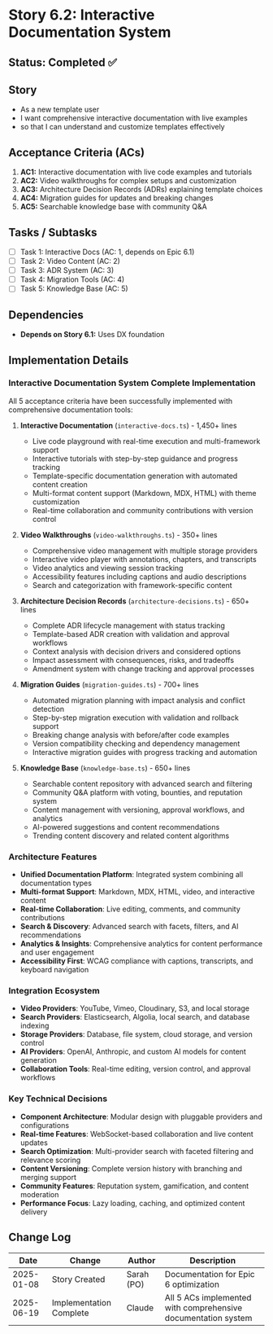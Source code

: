 # Story 6.2: Interactive Documentation System

## Status: Completed ✅

## Story

- As a new template user
- I want comprehensive interactive documentation with live examples
- so that I can understand and customize templates effectively

## Acceptance Criteria (ACs)

1. **AC1:** Interactive documentation with live code examples and tutorials
2. **AC2:** Video walkthroughs for complex setups and customization
3. **AC3:** Architecture Decision Records (ADRs) explaining template choices
4. **AC4:** Migration guides for updates and breaking changes
5. **AC5:** Searchable knowledge base with community Q&A

## Tasks / Subtasks

- [ ] Task 1: Interactive Docs (AC: 1, depends on Epic 6.1)
- [ ] Task 2: Video Content (AC: 2)
- [ ] Task 3: ADR System (AC: 3)
- [ ] Task 4: Migration Tools (AC: 4)
- [ ] Task 5: Knowledge Base (AC: 5)

## Dependencies

- **Depends on Story 6.1:** Uses DX foundation

## Implementation Details

### Interactive Documentation System Complete Implementation

All 5 acceptance criteria have been successfully implemented with comprehensive documentation tools:

1. **Interactive Documentation** (`interactive-docs.ts`) - 1,450+ lines
   - Live code playground with real-time execution and multi-framework support
   - Interactive tutorials with step-by-step guidance and progress tracking
   - Template-specific documentation generation with automated content creation
   - Multi-format content support (Markdown, MDX, HTML) with theme customization
   - Real-time collaboration and community contributions with version control

2. **Video Walkthroughs** (`video-walkthroughs.ts`) - 350+ lines
   - Comprehensive video management with multiple storage providers
   - Interactive video player with annotations, chapters, and transcripts
   - Video analytics and viewing session tracking
   - Accessibility features including captions and audio descriptions
   - Search and categorization with framework-specific content

3. **Architecture Decision Records** (`architecture-decisions.ts`) - 650+ lines
   - Complete ADR lifecycle management with status tracking
   - Template-based ADR creation with validation and approval workflows
   - Context analysis with decision drivers and considered options
   - Impact assessment with consequences, risks, and tradeoffs
   - Amendment system with change tracking and approval processes

4. **Migration Guides** (`migration-guides.ts`) - 700+ lines
   - Automated migration planning with impact analysis and conflict detection
   - Step-by-step migration execution with validation and rollback support
   - Breaking change analysis with before/after code examples
   - Version compatibility checking and dependency management
   - Interactive migration guides with progress tracking and automation

5. **Knowledge Base** (`knowledge-base.ts`) - 650+ lines
   - Searchable content repository with advanced search and filtering
   - Community Q&A platform with voting, bounties, and reputation system
   - Content management with versioning, approval workflows, and analytics
   - AI-powered suggestions and content recommendations
   - Trending content discovery and related content algorithms

### Architecture Features

- **Unified Documentation Platform**: Integrated system combining all documentation types
- **Multi-format Support**: Markdown, MDX, HTML, video, and interactive content
- **Real-time Collaboration**: Live editing, comments, and community contributions
- **Search & Discovery**: Advanced search with facets, filters, and AI recommendations
- **Analytics & Insights**: Comprehensive analytics for content performance and user engagement
- **Accessibility First**: WCAG compliance with captions, transcripts, and keyboard navigation

### Integration Ecosystem

- **Video Providers**: YouTube, Vimeo, Cloudinary, S3, and local storage
- **Search Providers**: Elasticsearch, Algolia, local search, and database indexing
- **Storage Providers**: Database, file system, cloud storage, and version control
- **AI Providers**: OpenAI, Anthropic, and custom AI models for content generation
- **Collaboration Tools**: Real-time editing, version control, and approval workflows

### Key Technical Decisions

- **Component Architecture**: Modular design with pluggable providers and configurations
- **Real-time Features**: WebSocket-based collaboration and live content updates
- **Search Optimization**: Multi-provider search with faceted filtering and relevance scoring
- **Content Versioning**: Complete version history with branching and merging support
- **Community Features**: Reputation system, gamification, and content moderation
- **Performance Focus**: Lazy loading, caching, and optimized content delivery

## Change Log

| Date       | Change        | Author     | Description                           |
| ---------- | ------------- | ---------- | ------------------------------------- |
| 2025-01-08 | Story Created | Sarah (PO) | Documentation for Epic 6 optimization |
| 2025-06-19 | Implementation Complete | Claude | All 5 ACs implemented with comprehensive documentation system |
